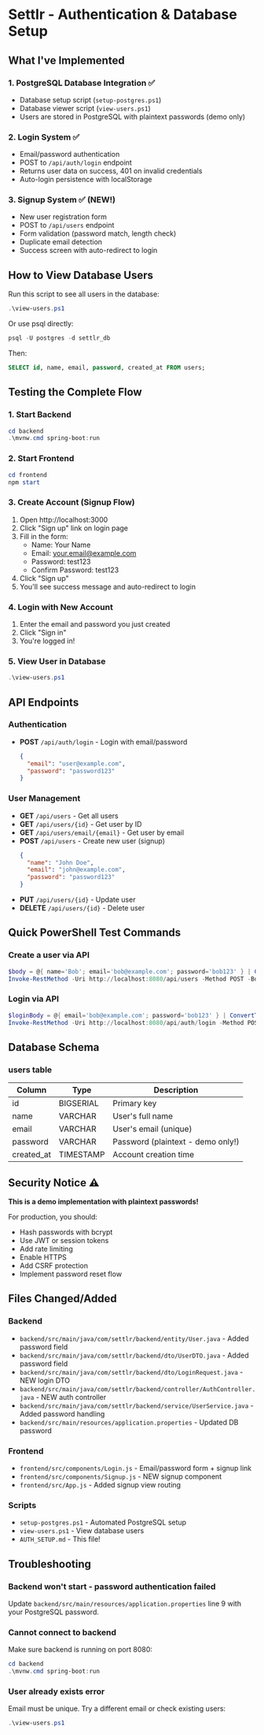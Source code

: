 # Settlr - Authentication & Database Setup

## What I've Implemented

### 1. PostgreSQL Database Integration ✅
- Database setup script (`setup-postgres.ps1`)
- Database viewer script (`view-users.ps1`)
- Users are stored in PostgreSQL with plaintext passwords (demo only)

### 2. Login System ✅
- Email/password authentication
- POST to `/api/auth/login` endpoint
- Returns user data on success, 401 on invalid credentials
- Auto-login persistence with localStorage

### 3. Signup System ✅ (NEW!)
- New user registration form
- POST to `/api/users` endpoint
- Form validation (password match, length check)
- Duplicate email detection
- Success screen with auto-redirect to login

## How to View Database Users

Run this script to see all users in the database:
```powershell
.\view-users.ps1
```

Or use psql directly:
```powershell
psql -U postgres -d settlr_db
```
Then:
```sql
SELECT id, name, email, password, created_at FROM users;
```

## Testing the Complete Flow

### 1. Start Backend
```powershell
cd backend
.\mvnw.cmd spring-boot:run
```

### 2. Start Frontend
```powershell
cd frontend
npm start
```

### 3. Create Account (Signup Flow)
1. Open http://localhost:3000
2. Click "Sign up" link on login page
3. Fill in the form:
   - Name: Your Name
   - Email: your.email@example.com
   - Password: test123
   - Confirm Password: test123
4. Click "Sign up"
5. You'll see success message and auto-redirect to login

### 4. Login with New Account
1. Enter the email and password you just created
2. Click "Sign in"
3. You're logged in!

### 5. View User in Database
```powershell
.\view-users.ps1
```

## API Endpoints

### Authentication
- **POST** `/api/auth/login` - Login with email/password
  ```json
  {
    "email": "user@example.com",
    "password": "password123"
  }
  ```

### User Management
- **GET** `/api/users` - Get all users
- **GET** `/api/users/{id}` - Get user by ID
- **GET** `/api/users/email/{email}` - Get user by email
- **POST** `/api/users` - Create new user (signup)
  ```json
  {
    "name": "John Doe",
    "email": "john@example.com",
    "password": "password123"
  }
  ```
- **PUT** `/api/users/{id}` - Update user
- **DELETE** `/api/users/{id}` - Delete user

## Quick PowerShell Test Commands

### Create a user via API
```powershell
$body = @{ name='Bob'; email='bob@example.com'; password='bob123' } | ConvertTo-Json
Invoke-RestMethod -Uri http://localhost:8080/api/users -Method POST -Body $body -ContentType 'application/json'
```

### Login via API
```powershell
$loginBody = @{ email='bob@example.com'; password='bob123' } | ConvertTo-Json
Invoke-RestMethod -Uri http://localhost:8080/api/auth/login -Method POST -Body $loginBody -ContentType 'application/json'
```

## Database Schema

### users table
| Column | Type | Description |
|--------|------|-------------|
| id | BIGSERIAL | Primary key |
| name | VARCHAR | User's full name |
| email | VARCHAR | User's email (unique) |
| password | VARCHAR | Password (plaintext - demo only!) |
| created_at | TIMESTAMP | Account creation time |

## Security Notice ⚠️

**This is a demo implementation with plaintext passwords!**

For production, you should:
- Hash passwords with bcrypt
- Use JWT or session tokens
- Add rate limiting
- Enable HTTPS
- Add CSRF protection
- Implement password reset flow

## Files Changed/Added

### Backend
- `backend/src/main/java/com/settlr/backend/entity/User.java` - Added password field
- `backend/src/main/java/com/settlr/backend/dto/UserDTO.java` - Added password field
- `backend/src/main/java/com/settlr/backend/dto/LoginRequest.java` - NEW login DTO
- `backend/src/main/java/com/settlr/backend/controller/AuthController.java` - NEW auth controller
- `backend/src/main/java/com/settlr/backend/service/UserService.java` - Added password handling
- `backend/src/main/resources/application.properties` - Updated DB password

### Frontend
- `frontend/src/components/Login.js` - Email/password form + signup link
- `frontend/src/components/Signup.js` - NEW signup component
- `frontend/src/App.js` - Added signup view routing

### Scripts
- `setup-postgres.ps1` - Automated PostgreSQL setup
- `view-users.ps1` - View database users
- `AUTH_SETUP.md` - This file!

## Troubleshooting

### Backend won't start - password authentication failed
Update `backend/src/main/resources/application.properties` line 9 with your PostgreSQL password.

### Cannot connect to backend
Make sure backend is running on port 8080:
```powershell
cd backend
.\mvnw.cmd spring-boot:run
```

### User already exists error
Email must be unique. Try a different email or check existing users:
```powershell
.\view-users.ps1
```
